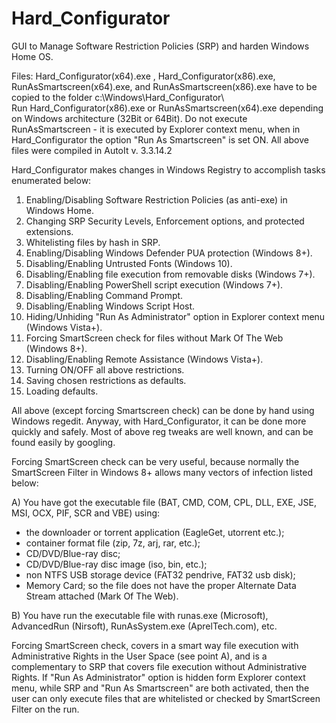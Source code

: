 # Hard_Configurator
GUI to Manage Software Restriction Policies (SRP) and harden Windows Home OS.

Files: Hard_Configurator(x64).exe , Hard_Configurator(x86).exe, RunAsSmartscreen(x64).exe, and  RunAsSmartscreen(x86).exe have to be copied to the folder c:\Windows\Hard_Configurator\  
Run Hard_Configurator(x86).exe or RunAsSmartscreen(x64).exe depending on Windows architecture (32Bit or 64Bit). Do not execute RunAsSmartscreen - it is executed by Explorer context menu, when in Hard_Configurator the option "Run As Smartscreen" is set ON.
All above files were compiled in AutoIt v. 3.3.14.2

Hard_Configurator makes changes in Windows Registry to accomplish tasks enumerated below:

1. Enabling/Disabling Software Restriction Policies (as anti-exe) in Windows Home.
2. Changing SRP Security Levels, Enforcement options, and protected extensions.
3. Whitelisting files by hash in SRP.
4. Enabling/Disabling Windows Defender PUA protection (Windows 8+).
5. Disabling/Enabling Untrusted Fonts (Windows 10).
6. Disabling/Enabling file execution from removable disks (Windows 7+).
7. Disabling/Enabling PowerShell script execution (Windows 7+).
8. Disabling/Enabling Command Prompt.
9. Disabling/Enabling Windows Script Host.
10. Hiding/Unhiding "Run As Administrator" option in Explorer context menu (Windows Vista+).
11. Forcing SmartScreen check for files without Mark Of The Web (Windows 8+).
12. Disabling/Enabling Remote Assistance (Windows Vista+).
13. Turning ON/OFF  all above restrictions.
14. Saving chosen restrictions as defaults.
15. Loading defaults.

All above (except forcing Smartscreen check) can be done by hand using Windows regedit. Anyway, with Hard_Configurator, it can be done more quickly and safely. Most of above reg tweaks are well known, and can be found easily by googling.

Forcing SmartScreen check can be very useful, because normally the SmartScreen Filter in Windows 8+ allows many vectors of infection listed below:

A) You have got the executable file (BAT, CMD, COM, CPL, DLL, EXE, JSE, MSI, OCX, PIF, SCR and VBE) using:
* the downloader or torrent application (EagleGet, utorrent etc.);
* container format file (zip, 7z, arj, rar, etc.);
* CD/DVD/Blue-ray disc;
* CD/DVD/Blue-ray disc image (iso, bin, etc.);
* non NTFS USB storage device (FAT32 pendrive, FAT32 usb disk);
* Memory Card;
so the file does not have the proper Alternate Data Stream attached (Mark Of The Web).

B) You have run the executable file with runas.exe (Microsoft), AdvancedRun (Nirsoft), RunAsSystem.exe (AprelTech.com), etc.

Forcing SmartScreen check, covers in a smart way file execution with Administrative Rights in the User Space (see point A), and is a complementary to SRP that covers file execution without Administrative Rights. If "Run As Administrator" option is hidden form Explorer context menu, while SRP and "Run As Smartscreen" are both activated, then the user can only execute files that are whitelisted or checked by SmartScreen Filter on the run.

